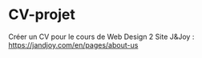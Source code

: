 # CV-projet
Créer un CV pour le cours de Web Design 2
Site J&Joy : https://jandjoy.com/en/pages/about-us
